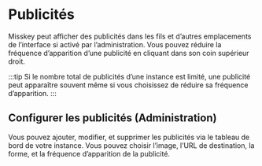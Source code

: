 # Publicités

Misskey peut afficher des publicités dans les fils et d’autres emplacements de l’interface si activé par l’administration.
Vous pouvez réduire la fréquence d’apparition d’une publicité en cliquant dans son coin supérieur droit.

:::tip
Si le nombre total de publicités d’une instance est limité, une publicité peut apparaître souvent même si vous choisissez de réduire sa fréquence d’apparition.
:::

## Configurer les publicités (Administration)

Vous pouvez ajouter, modifier, et supprimer les publicités via le tableau de bord de votre instance.
Vous pouvez choisir l’image, l’URL de destination, la forme, et la fréquence d’apparition de la publicité.
